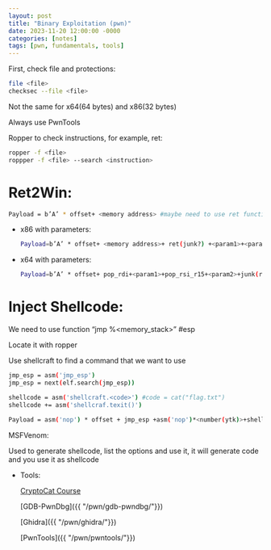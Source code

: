 ```yaml
---
layout: post
title: "Binary Exploitation (pwn)"
date: 2023-11-20 12:00:00 -0000
categories: [notes]
tags: [pwn, fundamentals, tools]
---
```


First, check file and protections:

```bash
file <file>
checksec --file <file>
```

Not the same for x64(64 bytes) and x86(32 bytes)

Always use PwnTools

Ropper to check instructions, for example, ret:

```bash
ropper -f <file> 
roppper -f <file> --search <instruction>
```

# Ret2Win:

```bash
Payload = b’A’ * offset+ <memory address> #maybe need to use ret function
```

- x86 with parameters:
    
    ```bash
    Payload=b’A’ * offset+ <memory address>+ ret(junk?) +<param1>+<param2>
    ```
    
- x64 with parameters:
    
    ```bash
    Payload=b’A’ * offset+ pop_rdi+<param1>+pop_rsi_r15+<param2>+junk(ret?)+<memoryaddress>
    ```
    

# Inject Shellcode:

We need to use function “jmp %<memory_stack>” #esp

Locate it with ropper

Use shellcraft to find a command that we want to use

```bash
jmp_esp = asm('jmp_esp')
jmp_esp = next(elf.search(jmp_esp))

shellcode = asm('shellcraft.<code>') #code = cat("flag.txt")
shellcode += asm('shellcraf.texit()')

Payload = asm('nop') * offset + jmp_esp +asm('nop')*<number(ytk)>+shellcode
```

MSFVenom:

Used to generate shellcode, list the options and use it, it will generate code and you use it as shellcode

- Tools:
    
    [CryptoCat Course](https://www.youtube.com/playlist?list=PLHUKi1UlEgOIc07Rfk2Jgb5fZbxDPec94)
    
    [GDB-PwnDbg]({{ "/pwn/gdb-pwndbg/"}})
    
    [Ghidra]({{ "/pwn/ghidra/"}})
    
    [PwnTools]({{ "/pwn/pwntools/"}})